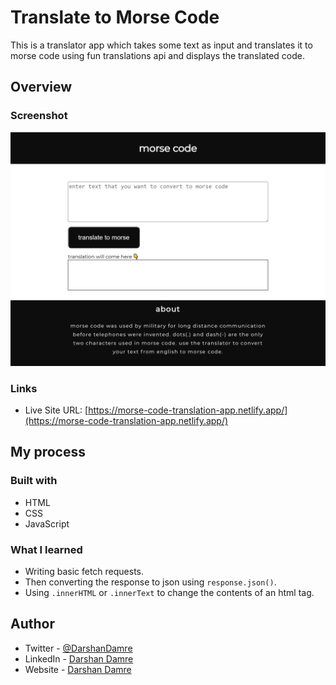 # Translate to Morse Code

This is a translator app which takes some text as input and translates it to morse code using fun translations api and displays the translated code.

## Overview

### Screenshot

![live site screenshot](./screenshot/morse-code-translation-app.netlify.app_.png)

### Links

- Live Site URL: [https://morse-code-translation-app.netlify.app/](https://morse-code-translation-app.netlify.app/)

## My process

### Built with

- HTML
- CSS
- JavaScript

### What I learned

- Writing basic fetch requests.
- Then converting the response to json using `response.json()`.
- Using `.innerHTML` or `.innerText` to change the contents of an html tag.

## Author

- Twitter - [@DarshanDamre](https://twitter.com/DarshanDamre)
- LinkedIn - [Darshan Damre](https://www.linkedin.com/in/darshandamre/)
- Website - [Darshan Damre](https://darshandamre.netlify.app/)
